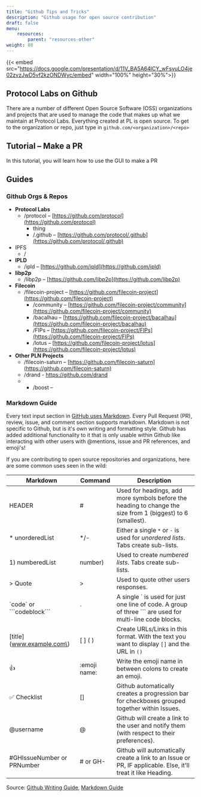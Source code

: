 ```yaml
---
title: "Github Tips and Tricks"
description: "Github usage for open source contribution"
draft: false
menu:
    resources:
        parent: "resources-other"
weight: 80
---
```


{{< embed src="https://docs.google.com/presentation/d/11V_BA5A64lCY_wFsvuLO4je02zvzJwD5vf2kzONDWyc/embed" width="100%" height="30%">}}

## Protocol Labs on Github
There are a number of different Open Source Software (OSS) organizations and projects that are used to manage the code that makes up what we maintain at Protocol Labs. Everything created at PL is open source. To get to the organization or repo, just type in `github.com/<organization>/<repo>`

## Tutorial – Make a PR
In this tutorial, you will learn how to use the GUI to make a PR


## Guides
### Github Orgs & Repos

* **Protocol Labs**
  * /protocol – [https://github.com/protocol](https://github.com/protocol)
    * thing
    * /.github – [https://github.com/protocol/.github](https://github.com/protocol/.github)
* IPFS
  * /
* **IPLD**
  * /ipld – [https://github.com/ipld](https://github.com/ipld)
* **libp2p**
  * /libp2p – [https://github.com/libp2p](https://github.com/libp2p)
* **Filecoin**
  * /filecoin-project – [https://github.com/filecoin-project](https://github.com/filecoin-project)
    * /community – [https://github.com/filecoin-project/community](https://github.com/filecoin-project/community)
    * /bacalhau – [https://github.com/filecoin-project/bacalhau](https://github.com/filecoin-project/bacalhau)
    * /FIPs – [https://github.com/filecoin-project/FIPs](https://github.com/filecoin-project/FIPs)
    * /lotus – [https://github.com/filecoin-project/lotus](https://github.com/filecoin-project/lotus)
* **Other PLN Projects**
  * /filecoin-saturn – [https://github.com/filecoin-saturn](https://github.com/filecoin-saturn)
  * /drand - https://github.com/drand
  * * /boost –


### Markdown Guide

Every text input section in [GitHub uses Markdown](https://docs.github.com/en/get-started/writing-on-github/getting-started-with-writing-and-formatting-on-github/about-writing-and-formatting-on-github). Every Pull Request (PR), review, issue, and comment section supports markdown. Markdown is not specific to Github, but is it's own writing and formatting style. Github has added additional functionality to it that is only usable within Github like interacting with other users with @mentions, issue and PR references, and emoji's!

If you are contributing to open source repositories and organizations, here are some common uses seen in the wild:

<!-- This table was generate with https://www.tablesgenerator.com/markdown_tables -->

| Markdown                     | Command                  | Description                                                                                   |
|------------------------------|--------------------------|-----------------------------------------------------------------------------------------------|
| HEADER                       |             #            | Used for headings, add more symbols before the heading to change the size from 1 (biggest) to 6 (smallest).  |
| * unorderedList              |            */-           | Either a single `*` or `-` is used for _unordered lists_. Tabs create sub-lists.              |
| 1) numberedList              |         number)          | Used to create _numbered lists_. Tabs create sub-lists.                                       |
| > Quote                      |            >             | Used to quote other users responses.                                                          |
| \`code\` or \```codeblock\``` |       \`                | A single ` is used for just one line of code. A group of three ``` are used for multi-line code blocks.      |
| \[title\]\(www.example.com\) |       \[ ] ( )           |  Create URLs/Links in this format. With the text you want to display `[]` and the URL in `()`  |
| :thumbsup:                   |       :emoji name:       | Write the emoji name in between colons to create an emoji.                                     |
| :white_check_mark: Checklist |            []            | Github automatically creates a progression bar for checkboxes grouped together within Issues.  |
| @username                    |             @            | Github will create a link to the user and notify them (with respect to their preferences).     |
| #GHIssueNumber or PRNumber   |         # or GH-         | Github will automatically create a link to an Issue or PR, IF applicable. Else, it'll treat it like Heading. |

Source: [Github Writing Guide](https://docs.github.com/en/get-started/writing-on-github/getting-started-with-writing-and-formatting-on-github/basic-writing-and-formatting-syntax), [Markdown Guide](https://www.markdownguide.org/cheat-sheet/)
